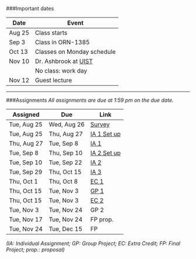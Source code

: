 ###Important dates

Date   | Event
-------|------
Aug 25 | Class starts
Sep 3  | Class in ORN-1385
Oct 13 | Classes on Monday schedule
Nov 10 | Dr. Ashbrook at [UIST](http://acm.org/uist)
       | No class: work day
Nov 12 | Guest lecture

<hr>

###Assignments
_All assignments are due at 1:59 pm on the due date._


Assigned    | Due         | Link
------------|-------------|-----------
Tue, Aug 25 | Wed, Aug 26 | [Survey](https://docs.google.com/forms/d/1TG3gzmcLktQi2kpWAWmJ77d5N1KAboQTLbTK-IGLj_4/viewform)
Tue, Aug 25 | Thu, Aug 27 | [IA 1 Set up](a1setup.html)
Thu, Aug 27 | Tue, Sep 8  | [IA 1](assignment1.html)
Tue, Sep 8  | Thu, Sep 10 | [IA 2 Set up](a2setup.html)
Tue, Sep 10 | Tue, Sep 22 | [IA 2](assignment2.html)
Tue, Sep 29 | Thu, Oct 15 | [IA 3](assignment3.html)
Thu, Oct 1  | Thu, Oct 8  | [EC 1](extracredit1.html)
Thu, Oct 15 | Tue, Nov 3  | [GP 1](group_project1.html)
Thu, Oct 15 | Tue, Nov 3  | [EC 2](group_project1.html#extracredit2)
Tue, Nov 3  | Tue, Nov 24 | GP 2
Tue, Nov 17 | Tue, Nov 24 | FP prop.
Tue, Nov 24 | Tue, Dec 15 | FP

_(IA: Individual Assignment; GP: Group Project; EC: Extra Credit; FP:
Final Project; prop.: proposal)_
